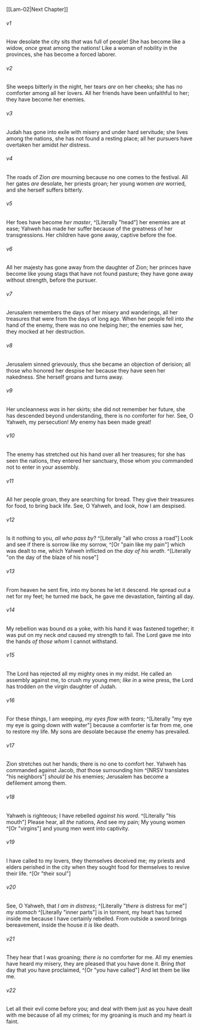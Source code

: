 ﻿---
aliases:
  - Lamentations 1
---

[[Lam-02|Next Chapter]]

###### v1
How desolate the city sits
_that_ was full of people!
She has become like a widow,
_once_ great among the nations!
Like a woman of nobility in the provinces,
she has become a forced laborer.

###### v2
She weeps bitterly in the night,
her tears _are_ on her cheeks;
she has no comforter
among all her lovers.
All her friends have been unfaithful to her;
they have become her enemies.

###### v3
Judah has gone into exile with misery
and under hard servitude;
she lives among the nations,
she has not found a resting place;
all her pursuers have overtaken her
amidst _her_ distress.

###### v4
The roads of Zion _are_ mourning
because no one comes to the festival.
All her gates _are_ desolate,
her priests groan;
her young women _are_ worried,
and she herself suffers bitterly.

###### v5
Her foes have become _her_ _master_, ^[Literally "head"]
her enemies are at ease;
Yahweh has made her suffer
because of the greatness of her transgressions.
Her children have gone away,
captive before the foe.

###### v6
All her majesty has gone away
from the daughter of Zion;
her princes have become like young stags
that have not found pasture;
they have gone away without strength,
before the pursuer.

###### v7
Jerusalem remembers
the days of her misery and wanderings,
all her treasures
that were from the days of long ago.
When her people fell into _the_ hand of the enemy,
there was no one helping her;
the enemies saw her, they mocked
at her destruction.

###### v8
Jerusalem sinned grievously,
thus she became an objection of derision;
all those who honored her despise her
because they have seen her nakedness.
She herself groans
and turns away.

###### v9
Her uncleanness _was_ in her skirts;
she did not remember her future,
she has descended beyond understanding,
there is no comforter for her.
See, O Yahweh, my persecution!
_My_ enemy has been made great!

###### v10
The enemy has stretched out his hand
over all her treasures;
for she has seen the nations,
they entered her sanctuary,
those whom you commanded not to enter
in your assembly.

###### v11
All her people groan,
they are searching for bread.
They give their treasures for food,
to bring back life.
See, O Yahweh, and look,
_how_ I am despised.

###### v12
Is it nothing to you, _all who pass by_? ^[Literally "all who cross a road"]
Look and see
if there is sorrow like my sorrow, ^[Or "pain like my pain"]
which was dealt to me,
which Yahweh inflicted
on the _day of his wrath_. ^[Literally "on the day of the blaze of his nose"]

###### v13
From heaven he sent fire,
into my bones he let it descend.
He spread out a net for my feet;
he turned me back,
he gave me devastation,
fainting all day.

###### v14
My rebellion was bound _as_ a yoke,
with his hand it was fastened together;
it was put on my neck
_and_ caused my strength to fail.
The Lord gave me into the hands
_of those whom_ I cannot withstand.

###### v15
The Lord has rejected
all my mighty ones in my midst.
He called an assembly against me,
to crush my young men;
_like in_ a wine press,
the Lord has trodden _on_
the virgin daughter of Judah.

###### v16
For these _things_, I am weeping,
_my eyes flow with tears_; ^[Literally "my eye my eye is going down _with_ water"]
because a comforter is far from me,
one to restore my life.
My sons are desolate
because _the_ enemy has prevailed.

###### v17
Zion stretches out her hands;
there is no one to comfort her.
Yahweh has commanded against Jacob,
_that_ those surrounding him ^[NRSV translates "his neighbors"] _should be_ his enemies;
Jerusalem has become
a defilement among them.

###### v18
Yahweh is righteous;
I have rebelled _against_ _his word_. ^[Literally "his mouth"]
Please hear, all _the_ nations,
And see my pain;
My young women ^[Or "virgins"] and young men
went into captivity.

###### v19
I have called to my lovers,
they themselves deceived me;
my priests and elders perished in the city
when they sought food for themselves
to revive their life. ^[Or "their soul"]

###### v20
See, O Yahweh, that _I am in distress_; ^[Literally "_there is_ distress for me"]
_my stomach_ ^[Literally "inner parts"] is in torment,
my heart has turned inside me
because I have certainly rebelled.
From outside a sword brings bereavement,
inside the house _it is_ like death.

###### v21
They hear that I was groaning;
_there is_ no comforter for me.
All my enemies have heard my misery,
they are pleased that you have done it.
Bring _that_ day that you have proclaimed, ^[Or "you have called"]
And let them be like me.

###### v22
Let all their evil come before you;
and deal with them
just as you have dealt with me
because of all my crimes;
for my groaning is much and my heart _is_ faint.